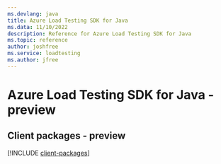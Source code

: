 ```yaml
---
ms.devlang: java
title: Azure Load Testing SDK for Java
ms.data: 11/10/2022
description: Reference for Azure Load Testing SDK for Java
ms.topic: reference
author: joshfree
ms.service: loadtesting
ms.author: jfree
---
```

# Azure Load Testing SDK for Java - preview

## Client packages - preview
[!INCLUDE [client-packages](load-testing-client-index.md)]